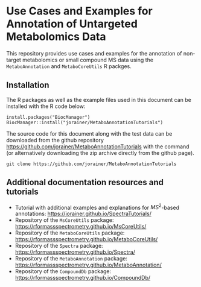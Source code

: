 # Use Cases and Examples for Annotation of Untargeted Metabolomics Data

This repository provides use cases and examples for the annotation of non-target
metabolomics or small compound MS data using the `MetaboAnnotation` and
`MetaboCoreUtils` R packges.

## Installation

The R packages as well as the example files used in this document can be
installed with the R code below:

```{r, eval = FALSE}
install.packages("BiocManager")
BiocManager::install("jorainer/MetaboAnnotationTutorials")
```

The source code for this document along with the test data can be downloaded
from the github repository https://github.com/jorainer/MetaboAnnotationTutorials
with the command (or alternatively downloading the zip archive directly from the
github page).

```
git clone https://github.com/jorainer/MetaboAnnotationTutorials
```


## Additional documentation resources and tutorials

- Tutorial with additional examples and explanations for $MS^2$-based
  annotations: https://jorainer.github.io/SpectraTutorials/
- Repository of the `MsCoreUtils` package:
  https://rformassspectrometry.github.io/MsCoreUtils/
- Repository of the `MetaboCoreUtils` package:
  https://rformassspectrometry.github.io/MetaboCoreUtils/
- Repository of the `Spectra` package:
  https://rformassspectrometry.github.io/Spectra/
- Repository of the `MetaboAnnotation` package:
  https://rformassspectrometry.github.io/MetaboAnnotation/
- Repository of the `CompoundDb` package:
  https://rformassspectrometry.github.io/CompoundDb/
